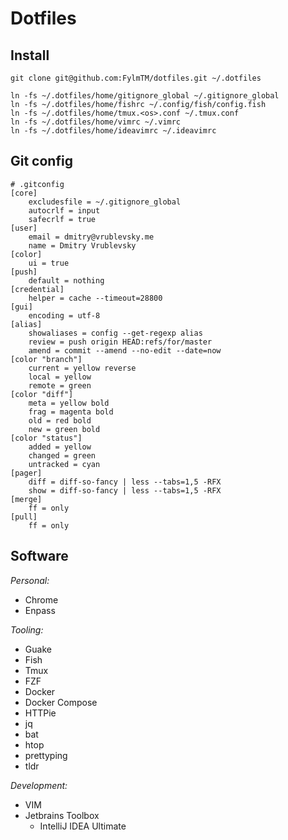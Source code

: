 # Dotfiles

## Install

```
git clone git@github.com:FylmTM/dotfiles.git ~/.dotfiles

ln -fs ~/.dotfiles/home/gitignore_global ~/.gitignore_global
ln -fs ~/.dotfiles/home/fishrc ~/.config/fish/config.fish
ln -fs ~/.dotfiles/home/tmux.<os>.conf ~/.tmux.conf
ln -fs ~/.dotfiles/home/vimrc ~/.vimrc
ln -fs ~/.dotfiles/home/ideavimrc ~/.ideavimrc
```

## Git config

```
# .gitconfig
[core]
    excludesfile = ~/.gitignore_global
    autocrlf = input
    safecrlf = true
[user]
    email = dmitry@vrublevsky.me
    name = Dmitry Vrublevsky
[color]
    ui = true
[push]
    default = nothing
[credential]
    helper = cache --timeout=28800
[gui]
    encoding = utf-8
[alias]
    showaliases = config --get-regexp alias
    review = push origin HEAD:refs/for/master
    amend = commit --amend --no-edit --date=now
[color "branch"]
    current = yellow reverse
    local = yellow
    remote = green
[color "diff"]
    meta = yellow bold
    frag = magenta bold
    old = red bold
    new = green bold
[color "status"]
    added = yellow
    changed = green
    untracked = cyan
[pager]
    diff = diff-so-fancy | less --tabs=1,5 -RFX
    show = diff-so-fancy | less --tabs=1,5 -RFX
[merge]
    ff = only
[pull]
    ff = only
```

## Software

*Personal:*

- Chrome
- Enpass

*Tooling:*

- Guake
- Fish
- Tmux
- FZF
- Docker
- Docker Compose
- HTTPie
- jq
- bat
- htop
- prettyping
- tldr

*Development:*

- VIM
- Jetbrains Toolbox
  - IntelliJ IDEA Ultimate

